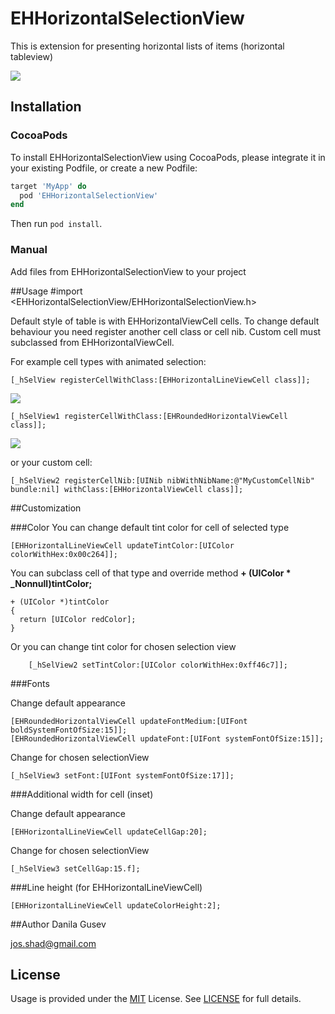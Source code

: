 # EHHorizontalSelectionView

This is extension for presenting horizontal lists of items (horizontal tableview)

<img src="https://josshad.github.io/EHHorizontalSelectionView/EHSelView.gif">

## Installation
### CocoaPods
To install EHHorizontalSelectionView using CocoaPods, please integrate it in your existing Podfile, or create a new Podfile:

```ruby
target 'MyApp' do
  pod 'EHHorizontalSelectionView'
end
```
Then run `pod install`.

### Manual
Add files from EHHorizontalSelectionView  to your project 

##Usage
	#import <EHHorizontalSelectionView/EHHorizontalSelectionView.h>

Default style of table is with EHHorizontalViewCell cells. To change default behaviour you need register another cell class or cell nib. Custom cell must subclassed from EHHorizontalViewCell.

For example cell types with animated selection:

	[_hSelView registerCellWithClass:[EHHorizontalLineViewCell class]];
	
<img src="https://josshad.github.io/EHHorizontalSelectionView/EHLine.gif">
	
	[_hSelView1 registerCellWithClass:[EHRoundedHorizontalViewCell class]];
	
<img src="https://josshad.github.io/EHHorizontalSelectionView/EHRound.gif">

or your custom cell:

	[_hSelView2 registerCellNib:[UINib nibWithNibName:@"MyCustomCellNib" bundle:nil] withClass:[EHHorizontalViewCell class]];

##Customization

###Color
You can change default tint color for cell of selected type

    [EHHorizontalLineViewCell updateTintColor:[UIColor colorWithHex:0x00c264]];
  
You can subclass cell of that type and override method **+ (UIColor * _Nonnull)tintColor;**

    + (UIColor *)tintColor
    {
      return [UIColor redColor];
    }

Or you can change tint color for chosen selection view

        [_hSelView2 setTintColor:[UIColor colorWithHex:0xff46c7]];

###Fonts
  
Change default appearance

    [EHRoundedHorizontalViewCell updateFontMedium:[UIFont boldSystemFontOfSize:15]];
    [EHRoundedHorizontalViewCell updateFont:[UIFont systemFontOfSize:15]];

Change for chosen selectionView

    [_hSelView3 setFont:[UIFont systemFontOfSize:17]];
    
###Additional width for cell (inset)

Change default appearance

    [EHHorizontalLineViewCell updateCellGap:20];

Change for chosen selectionView

    [_hSelView3 setCellGap:15.f];    

   
###Line height (for EHHorizontalLineViewCell)

    [EHHorizontalLineViewCell updateColorHeight:2];

##Author
Danila Gusev

<a href="mailto:jos.shad@gmail.com">jos.shad@gmail.com</a>

## License

Usage is provided under the <a href="http://opensource.org/licenses/MIT" target="_blank">MIT</a> License. See <a href="https://github.com/josshad/EHHorizontalSelectionView/blob/master/LICENSE">LICENSE</a> for full details.
